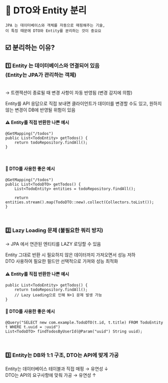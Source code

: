 # 📌 DTO와 Entity 분리

```
JPA 는 데이터베이스와 객체를 자동으로 매핑해주는 기술,
이 특징 때문에 DTO와 Entity를 분리하는 것이 중요요
```

## ☑️ 분리하는 이유?

### 1️⃣ Entity 는 데이터베이스와 연결되어 있음 <br> (Entity는 JPA가 관리하는 객체)

<br> → 트랜잭션이 종료될 때 변경 사항이 자동 반영됨 (변경 감지에 의함)

Entity를 API 응답으로 직접 보내면 클라이언트가 데이터를 변경할 수도 있고, 원하지 않는 변경이 DB에 반영될 위험이 있음
<br>

#### ⚠️ Entity를 직접 반환한 나쁜 예시

```
@GetMapping("/todos")
public List<TodoEntity> getTodos() {
    return todoRepository.findAll();
}
```

<br>

#### 💠 DTO를 사용한 좋은 예시

```
@GetMapping("/todos")
public List<TodoDTO> getTodos() {
    List<TodoEntity> entities = todoRepository.findAll();

    return entities.stream().map(TodoDTO::new).collect(Collectors.toList());
}
```

<br>

### 2️⃣ Lazy Loading 문제 (불필요한 쿼리 방지)

→ JPA 에서 연관된 엔티티를 LAZY 로딩할 수 있음

Entity 그대로 반환 시 필요하지 않은 데이터까지 가져오면서 성능 저하
<br> DTO 사용하여 필요한 필드만 선택적으로 가져와 성능 최적화

#### ⚠️ Entity를 직접 반환한 나쁜 예시

```
public List<TodoEntity> getTodos() {
    return todoRepository.findAll();
    // Lazy Loading으로 인해 N+1 문제 발생 가능
}

```

#### 💠 DTO를 사용한 좋은 예시

```
@Query("SELECT new com.example.TodoDTO(t.id, t.title) FROM TodoEntity t WHERE t.uuid = :uuid")
List<TodoDTO> findTodosByUserId(@Param("uuid") String uuid);

```

<br>

### 3️⃣ Entity는 DB와 1:1 구조, DTO는 API에 맞게 가공

Entity는 데이터베이스 테이블과 직접 매핑 → 유연성 ↓
<br> DTO는 API의 요구사항에 맞춰 가공 → 유연성 ↑
